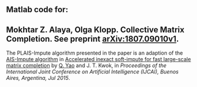 ## Matlab code for: 

## Mokhtar Z. Alaya, Olga Klopp. Collective Matrix Completion. See preprint [arXiv:1807.09010v1](https://arxiv.org/abs/1807.09010).

The PLAIS-Impute algorithm presented in the paper is an adaption of the [AIS-Impute algorithm](https://github.com/quanmingyao/AIS-impute) in [Accelerated inexact soft-impute for fast large-scale matrix completion](https://www.ijcai.org/Proceedings/15/Papers/562.pdf) by [Q. Yao](http://www.cse.ust.hk/~qyaoaa/) and J. T. Kwok, in *Proceedings of the International Joint Conference on Artificial Intelligence (IJCAI), Buenos Aires, Argentina, Jul 2015*.

